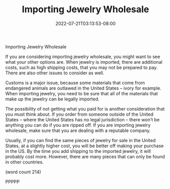 ﻿---
title: "Importing Jewelry Wholesale"
date: 2022-07-21T03:13:53-08:00
description: "Jewelry Wholesale Tips for Web Success"
featured_image: "/images/Jewelry Wholesale.jpg"
tags: ["Jewelry Wholesale"]
---

Importing Jewelry Wholesale

If you are considering importing jewelry wholesale, 
you might want to see what your other options are. 
When jewelry is imported, there are additional 
costs, such as high shipping costs, that you may 
not be prepared to pay. There are also other issues 
to consider as well.

Customs is a major issue, because some materials 
that come from endangered animals are outlawed in 
the United States – ivory for example. When 
importing jewelry, you need to be sure that all of 
the materials that make up the jewelry can be 
legally imported. 

The possibility of not getting what you paid for is 
another consideration that you must think about. If 
you order from someone outside of the United 
States – where the United States has no legal 
jurisdiction – there won’t be anything you can do if 
you are ripped off. If you are importing jewelry 
wholesale, make sure that you are dealing with a 
reputable company.

Usually, if you can find the same pieces of jewelry 
for sale in the United States, at a slightly higher 
cost, you will be better off making your purchase in 
the US. By the time you add shipping to the 
imported jewelry, it will probably cost more. 
However, there are many pieces that can only be 
found in other countries. 

(word count 214)

PPPPP

